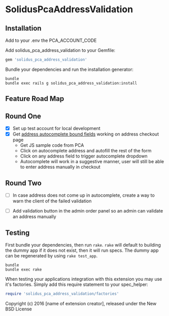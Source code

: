 SolidusPcaAddressValidation
=====================


Installation
------------

Add to your .env the PCA_ACCOUNT_CODE

Add solidus_pca_address_validation to your Gemfile:

```ruby
gem 'solidus_pca_address_validation'
```

Bundle your dependencies and run the installation generator:

```shell
bundle
bundle exec rails g solidus_pca_address_validation:install
```


Feature Road Map
-----------------

## Round One
- [x] Set up test account for local development
- [x] Get [address autocomplete bound fields](http://www.pcapredict.com/en-gb/address-validation/try-it-now/) working on address checkout page
  - Get JS sample code from PCA
  - Click on autocomplete address and autofill the rest of the form
  - Click on any address field to trigger autocomplete dropdown
  - Autocomplete will work in a suggestive manner, user will still be able to enter address manually in checkout

## Round Two
- [ ] In case address does not come up in autocomplete, create a way to warn the client of the failed validation
- [ ] Add validation button in the admin order panel so an admin can validate an address manually


Testing
-------

First bundle your dependencies, then run `rake`. `rake` will default to building the dummy app if it does not exist, then it will run specs. The dummy app can be regenerated by using `rake test_app`.

```shell
bundle
bundle exec rake
```

When testing your applications integration with this extension you may use it's factories.
Simply add this require statement to your spec_helper:

```ruby
require 'solidus_pca_address_validation/factories'
```

Copyright (c) 2016 [name of extension creator], released under the New BSD License
